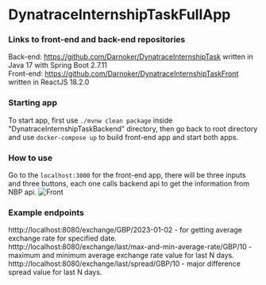 # DynatraceInternshipTaskFullApp

### Links to front-end and back-end repositories

Back-end: https://github.com/Darnoker/DynatraceInternshipTask written in Java 17 with Spring Boot 2.7.11 <br>
Front-end: https://github.com/Darnoker/DynatraceInternshipTaskFront written in ReactJS 18.2.0

### Starting app

To start app, first use ``./mvnw clean package`` inside "DynatraceInternshipTaskBackend" directory, then go back to root directory and use `docker-compose up` to build front-end app and start both apps.

### How to use
Go to the `localhost:3000` for the front-end app, there will be three inputs and three buttons, each one calls backend api to get the information from NBP api.
![Front](https://user-images.githubusercontent.com/73139334/234406603-80d9222e-f3b4-4139-8ab0-c2dd6dc8ebb1.png)



### Example endpoints
htttp://localhost:8080/exchange/GBP/2023-01-02 - for getting average exchange rate for specified date. <br>
htttp://localhost:8080/exchange/last/max-and-min-average-rate/GBP/10 - maximum and minimum average exchange rate value for last N days. <br>
htttp://localhost:8080/exchange/last/spread/GBP/10 - major difference spread value for last N days. <br>
